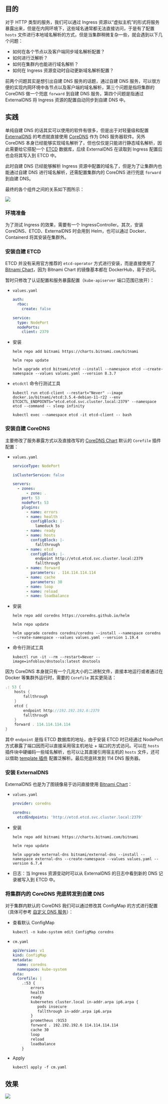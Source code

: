 ## 目的

对于 HTTP 类型的服务，我们可以通过 Ingress 资源以“虚拟主机”的形式将服务暴露出来，但是在内网环境下，这些域名通常都无法直接访问，于是有了配置 `hosts` 文件进行本地域名解析的方式，但是当集群稍微复杂一些，就会遇到以下几个问题：

-   如何在各个节点以及客户端同步域名解析配置？
-   如何进行泛解析？
-   如何在集群内也能进行域名解析？
-   如何在 Ingress 资源变动时自动更新域名解析配置？

前两个问题其实是想引出自建 DNS 服务的话题，通过自建 DNS 服务，可以很方便的实现内网环境中各节点以及客户端的域名解析，第三个问题是指将集群的 CoreDNS 做一个兜底 `forward` 到自建 DNS 服务，第四个问题是指通过 ExternalDNS 将 Ingress 资源的配置自动同步到自建 DNS 中。

## 实践

单纯自建 DNS 的话其实可以使用的软件有很多，但是出于对轻量级和配置 [ExternalDNS](https://github.com/kubernetes-sigs/external-dns) 的考虑就直接使用 [CoreDNS](https://github.com/coredns/coredns) 作为 DNS 服务器软件。另外 CoreDNS 本身已经能够实现域名解析了，但也仅仅是只能进行静态域名解析，因此需要给它搭配一个 [ETCD](https://github.com/etcd-io/etcd) 数据库，后续 ExternalDNS 在读取到 Ingress 配置后也会将其写入到 ETCD 中。

此时自建 DNS 已经能够解析 Ingress 资源中配置的域名了，但是为了让集群内也能通过自建 DNS 进行域名解析，还需配置集群内的 CoreDNS 进行兜底 `forward` 到自建 DNS。

最终的各个组件之间的关系如下图所示：

![](__image__/a210d7fc49dc4b78838daf2d3465310d.png)

### 环境准备

为了测试 Ingress 的效果，需要有一个 IngressController。其次，安装 CoreDNS、ETCD、ExternalDNS 时会用到 Helm，也可以通过 Docker、Containerd 将其安装在集群外。

### 安装自建 ETCD

ETCD 并没有采用官方推荐的 `etcd-operator` 方式进行安装，而是直接使用了 [Bitnami Chart](https://artifacthub.io/packages/helm/bitnami/etcd)，因为 Bitnami Chart 的镜像基本都在 DockerHub，易于访问。

暂时只修改了认证配置和服务暴露配置（`kube-apiserver` 端口范围已放开）：

-   `values.yaml`

    ```yaml
    auth:
      rbac:
        create: false

    service:
      type: NodePort
      nodePorts:
        client: 2379
    ```

-   安装

    ```shell
    helm repo add bitnami https://charts.bitnami.com/bitnami

    helm repo update

    helm upgrade etcd bitnami/etcd --install --namespace etcd --create-namespace --values values.yaml --version 8.3.7
    ```

-   `etcdctl` 命令行测试工具

    ```shell
    kubectl run etcd-client --restart="Never" --image docker.io/bitnami/etcd:3.5.4-debian-11-r22 --env ETCDCTL_ENDPOINTS="etcd.etcd.svc.cluster.local:2379" --namespace etcd --command -- sleep infinity

    kubectl exec --namespace etcd -it etcd-client -- bash
    ```

### 安装自建 CoreDNS

主要修改了服务暴露方式以及直接改写的 [CoreDNS Chart](https://artifacthub.io/packages/helm/coredns/coredns) 默认的 `Corefile` 插件配置：

-   `values.yaml`

    ```yaml
    serviceType: NodePort

    isClusterService: false

    servers:
      - zones:
          - zone: .
        port: 53
        nodePort: 53
        plugins:
          - name: errors
          - name: health
            configBlock: |-
              lameduck 5s
          - name: ready
          - name: hosts
            configBlock: |-
              fallthrough
          - name: etcd
            configBlock: |-
              endpoint http://etcd.etcd.svc.cluster.local:2379
              fallthrough
          - name: forward
            parameters: . 114.114.114.114
          - name: cache
            parameters: 30
          - name: loop
          - name: reload
          - name: loadbalance
    ```

-   安装

    ```shell
    helm repo add coredns https://coredns.github.io/helm

    helm repo update

    helm upgrade coredns coredns/coredns --install --namespace coredns --create-namespace --values values.yaml --version 1.19.4
    ```

-   命令行测试工具

    ```shell
    kubectl run -it --rm --restart=Never --image=infoblox/dnstools:latest dnstools
    ```

因为 CoreDNS 本身就只有一个几兆大小的二进制文件，直接本地运行或者通过在 Docker 等集群外运行时，需要的 `Corefile` 其实更简洁：

```groovy
.: 53 {
    hosts {
        fallthrough
    }
    etcd {
        endpoint http://192.192.192.6:2379
        fallthrough
    }
    forward . 114.114.114.114
}
```

其中 `endpoint` 是指 ETCD 数据库的地址，由于安装 ETCD 时已经通过 NodePort 方式暴露了端口因而可以直接采用宿主机地址 + 端口的方式访问。可以在 `hosts` 插件块中硬编码一些域名解析，也可以让其直接引用宿主机的 `hosts` 文件，还可以借助 [template 插件](https://coredns.io/plugins/template/) 配置泛解析。最后兜底转发到 114 DNS 服务器。

### 安装 ExternalDNS

ExternalDNS 也是为了图镜像易于访问直接使用 [Bitnami Chart](https://artifacthub.io/packages/helm/bitnami/external-dns)：

-   `values.yaml`

    ```yaml
    provider: coredns

    coredns:
      etcdEndpoints: 'http://etcd.etcd.svc.cluster.local:2379'
    ```

-   安装

    ```shell
    helm repo add bitnami https://charts.bitnami.com/bitnami

    helm repo update

    helm upgrade external-dns bitnami/external-dns --install --namespace external-dns --create-namespace --values values.yaml --version 6.7.4
    ```

-   日志：当 Ingress 资源变动时可以从 ExternalDNS 的日志中看到新的 DNS 记录被写入到 ETCD 中。

### 将集群内的 CoreDNS 兜底转发到自建 DNS

对于集群内默认的 CoreDNS 我们可以通过修改其 ConfigMap 的方式进行配置（具体可参考 [自定义 DNS 服务](https://kubernetes.io/zh-cn/docs/tasks/administer-cluster/dns-custom-nameservers/)）：

-   查看默认 ConfigMap

    ```shell
    kubectl -n kube-system edit ConfigMap coredns
    ```

-   `cm.yaml`

    ```yaml
    apiVersion: v1
    kind: ConfigMap
    metadata:
      name: coredns
      namespace: kube-system
    data:
      Corefile: |
        .:53 {
            errors
            health
            ready
            kubernetes cluster.local in-addr.arpa ip6.arpa {
               pods insecure
               fallthrough in-addr.arpa ip6.arpa
            }
            prometheus :9153
            forward . 192.192.192.6 114.114.114.114
            cache 30
            loop
            reload
            loadbalance
        }
    ```

-   Apply

    ```shell
    kubectl apply -f cm.yaml
    ```

## 效果

![](__image__/863d26a896c34aabb6d7831ce23b4ac4.png)
